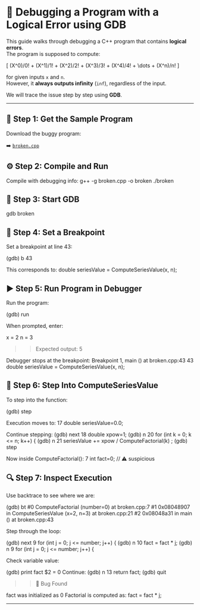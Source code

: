 # 🐞 Debugging a Program with a Logical Error using GDB

This guide walks through debugging a C++ program that contains **logical errors**.  
The program is supposed to compute:

\[
(X^0)/0! + (X^1)/1! + (X^2)/2! + (X^3)/3! + (X^4)/4! + \dots + (X^n)/n!
\]

for given inputs `x` and `n`.  
However, it **always outputs infinity** (`inf`), regardless of the input.

We will trace the issue step by step using **GDB**.

---

## 📂 Step 1: Get the Sample Program
Download the buggy program:

➡️ [`broken.cpp`](https://cs.baylor.edu/~donahoo/tools/gdb/broken.cpp)

## ⚙️ Step 2: Compile and Run

Compile with debugging info:
g++ -g broken.cpp -o broken
./broken

## 🐞 Step 3: Start GDB

gdb broken

## 🎯 Step 4: Set a Breakpoint

Set a breakpoint at line 43:

(gdb) b 43

This corresponds to:
double seriesValue = ComputeSeriesValue(x, n);

## ▶️ Step 5: Run Program in Debugger

Run the program:

(gdb) run

When prompted, enter:

x = 2
n = 3

>> Expected output: 5

Debugger stops at the breakpoint:
Breakpoint 1, main () at broken.cpp:43
43  double seriesValue = ComputeSeriesValue(x, n);

## 🧭 Step 6: Step Into ComputeSeriesValue

To step into the function:

(gdb) step

Execution moves to:
17  double seriesValue=0.0;

Continue stepping:
(gdb) next
18  double xpow=1;
(gdb) n
20  for (int k = 0; k <= n; k++) {
(gdb) n
21    seriesValue += xpow / ComputeFactorial(k) ;
(gdb) step

Now inside ComputeFactorial():
7  int fact=0;   // ⚠️ suspicious

## 🔍 Step 7: Inspect Execution

Use backtrace to see where we are:

(gdb) bt
#0  ComputeFactorial (number=0) at broken.cpp:7
#1  0x08048907 in ComputeSeriesValue (x=2, n=3) at broken.cpp:21
#2  0x08048a31 in main () at broken.cpp:43


Step through the loop:

(gdb) next
9  for (int j = 0; j <= number; j++) {
(gdb) n
10    fact = fact * j;
(gdb) n
9  for (int j = 0; j <= number; j++) {


Check variable value:

(gdb) print fact
$2 = 0
Continue:
(gdb) n
13  return fact;
(gdb) quit

>> 🚨 Bug Found

fact was initialized as 0
Factorial is computed as:
fact = fact * j;

---



